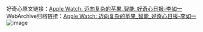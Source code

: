 好奇心原文链接：[Apple Watch: 迈向复杂的苹果_智能_好奇心日报-李如一](https://www.qdaily.com/articles/7290.html)
WebArchive归档链接：[Apple Watch: 迈向复杂的苹果_智能_好奇心日报-李如一](http://web.archive.org/web/20160426025550/http://www.qdaily.com:80/articles/7290.html)
![image](http://ww3.sinaimg.cn/large/007d5XDply1g3x0swqruoj30u03hkhdt)